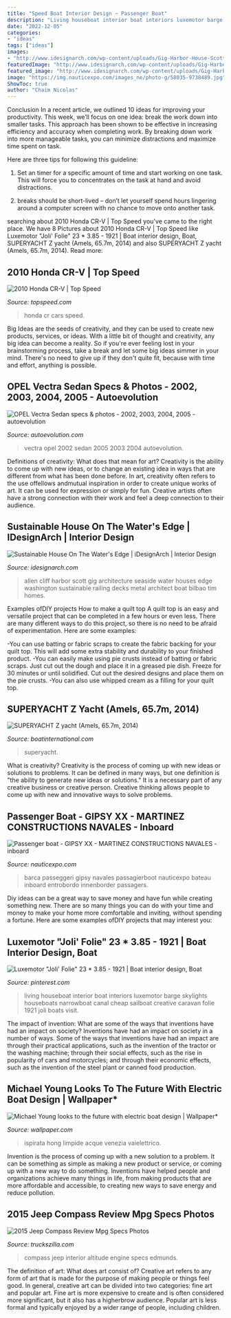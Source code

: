 ```yaml
---
title: "Speed Boat Interior Design ~ Passenger Boat"
description: "Living houseboat interior boat interiors luxemotor barge skylights houseboats narrowboat canal cheap sailboat creative caravan folie 1921 joli boats visit"
date: "2022-12-05"
categories:
- "ideas"
tags: ["ideas"]
images:
- "http://www.idesignarch.com/wp-content/uploads/Gig-Harbor-House-Scott-Allen_20.jpg"
featuredImage: "http://www.idesignarch.com/wp-content/uploads/Gig-Harbor-House-Scott-Allen_20.jpg"
featured_image: "http://www.idesignarch.com/wp-content/uploads/Gig-Harbor-House-Scott-Allen_20.jpg"
image: "https://img.nauticexpo.com/images_ne/photo-g/58035-9738489.jpg"
ShowToc: true
author: "Chaim Nicolas"
---
```



Conclusion
In a recent article, we outlined 10 ideas for improving your productivity. This week, we’ll focus on one idea: break the work down into smaller tasks.
This approach has been shown to be effective in increasing efficiency and accuracy when completing work. By breaking down work into more manageable tasks, you can minimize distractions and maximize time spent on task.

Here are three tips for following this guideline:

1) Set an timer for a specific amount of time and start working on one task. This will force you to concentrates on the task at hand and avoid distractions.

2) breaks should be short-lived – don’t let yourself spend hours lingering around a computer screen with no chance to move onto another task.

	

		
searching about 2010 Honda CR-V | Top Speed you've came to the right place. We have 8 Pictures about 2010 Honda CR-V | Top Speed like Luxemotor &quot;Joli&#039; Folie&quot; 23 * 3.85 - 1921 | Boat interior design, Boat, SUPERYACHT Z yacht (Amels, 65.7m, 2014) and also SUPERYACHT Z yacht (Amels, 65.7m, 2014). Read more:
		
    
## 2010 Honda CR-V | Top Speed

<img loading=lazy src="https://pictures.topspeed.com/IMG/jpg/200909/2010-honda-cr-v.jpg" onerror="this.onerror=null;this.src='https://tse1.mm.bing.net/th?id=OIP.I7moOeaiIFdlFJ4bMkblWgHaE8&amp;pid=15.1';" alt="2010 Honda CR-V | Top Speed">

_Source: topspeed.com_

>honda cr cars speed. 

	

Big Ideas are the seeds of creativity, and they can be used to create new products, services, or ideas. With a little bit of thought and creativity, any big idea can become a reality. So if you're ever feeling lost in your brainstorming process, take a break and let some big ideas simmer in your mind. There's no need to give up if they don't quite fit, because with time and effort, anything is possible.

    
## OPEL Vectra Sedan Specs &amp; Photos - 2002, 2003, 2004, 2005 - Autoevolution

<img loading=lazy src="https://s1.cdn.autoevolution.com/images/gallery/OPELVectraSedan-3089_1.jpg" onerror="this.onerror=null;this.src='https://tse1.mm.bing.net/th?id=OIP.kPG7wO5ms8taundvtlISagHaE8&amp;pid=15.1';" alt="OPEL Vectra Sedan specs &amp; photos - 2002, 2003, 2004, 2005 - autoevolution">

_Source: autoevolution.com_

>vectra opel 2002 sedan 2005 2003 2004 autoevolution. 

	

Definitions of creativity: What does that mean for art?
Creativity is the ability to come up with new ideas, or to change an existing idea in ways that are different from what has been done before. In art, creativity often refers to the use offellows andmutual inspiration in order to create unique works of art. It can be used for expression or simply for fun. Creative artists often have a strong connection with their work and feel a deep connection to their audience.

    
## Sustainable House On The Water&#039;s Edge | IDesignArch | Interior Design

<img loading=lazy src="http://www.idesignarch.com/wp-content/uploads/Gig-Harbor-House-Scott-Allen_20.jpg" onerror="this.onerror=null;this.src='https://tse1.mm.bing.net/th?id=OIP.DaRmLlnK2Avl5X1SiLEsRwHaLF&amp;pid=15.1';" alt="Sustainable House On The Water&#039;s Edge | iDesignArch | Interior Design">

_Source: idesignarch.com_

>allen cliff harbor scott gig architecture seaside water houses edge washington sustainable railing decks metal architect boat bilbao tim homes. 

	

Examples ofDIY projects
How to make a quilt top
A quilt top is an easy and versatile project that can be completed in a few hours or even less. There are many different ways to do this project, so there is no need to be afraid of experimentation. Here are some examples: 

-You can use batting or fabric scraps to create the fabric backing for your quilt top. This will add some extra stability and durability to your finished product. 
-You can easily make using pie crusts instead of batting or fabric scraps. Just cut out the dough and place it in a greased pie dish. Freeze for 30 minutes or until solidified. Cut out the desired designs and place them on the pie crusts. 
-You can also use whipped cream as a filling for your quilt top.

    
## SUPERYACHT Z Yacht (Amels, 65.7m, 2014)

<img loading=lazy src="https://cdn.boatinternational.com/convert/images/20150305/1-55351l-2560x1440.jpg/r[width]=1920/1-55351l-2560x1440.jpg" onerror="this.onerror=null;this.src='https://tse3.mm.bing.net/th?id=OIP.bdxkC9ufvdpQwDkjod947gHaEK&amp;pid=15.1';" alt="SUPERYACHT Z yacht (Amels, 65.7m, 2014)">

_Source: boatinternational.com_

>superyacht. 

	

What is creativity?
Creativity is the process of coming up with new ideas or solutions to problems. It can be defined in many ways, but one definition is "the ability to generate new ideas or solutions." It is a necessary part of any creative business or creative person. Creative thinking allows people to come up with new and innovative ways to solve problems.

    
## Passenger Boat - GIPSY XX - MARTINEZ CONSTRUCTIONS NAVALES - Inboard

<img loading=lazy src="https://img.nauticexpo.com/images_ne/photo-g/58035-9738489.jpg" onerror="this.onerror=null;this.src='https://tse1.mm.bing.net/th?id=OIP.1iiBKI1_pVlqRihLbuGhmgHaHa&amp;pid=15.1';" alt="Passenger boat - GIPSY XX - MARTINEZ CONSTRUCTIONS NAVALES - inboard">

_Source: nauticexpo.com_

>barca passeggeri gipsy navales passagierboot nauticexpo bateau inboard entrobordo innenborder passagers. 

	

Diy ideas can be a great way to save money and have fun while creating something new. There are so many things you can do with your time and money to make your home more comfortable and inviting, without spending a fortune. Here are some examples ofDIY projects that may interest you: 

    
## Luxemotor &quot;Joli&#039; Folie&quot; 23 * 3.85 - 1921 | Boat Interior Design, Boat

<img loading=lazy src="https://i.pinimg.com/736x/e3/0d/fd/e30dfda6da6913f0e2b9be677d35b0ef--houseboats-living-houseboats-interiors.jpg" onerror="this.onerror=null;this.src='https://tse1.mm.bing.net/th?id=OIP.iP_KFMqXTqOxp-0VlLg-cAHaLL&amp;pid=15.1';" alt="Luxemotor &quot;Joli&#039; Folie&quot; 23 * 3.85 - 1921 | Boat interior design, Boat">

_Source: pinterest.com_

>living houseboat interior boat interiors luxemotor barge skylights houseboats narrowboat canal cheap sailboat creative caravan folie 1921 joli boats visit. 

	

The impact of invention: What are some of the ways that inventions have had an impact on society?
Inventions have had an impact on society in a number of ways. Some of the ways that inventions have had an impact are through their practical applications, such as the invention of the tractor or the washing machine; through their social effects, such as the rise in popularity of cars and motorcycles; and through their economic effects, such as the invention of the steel plant or canned food production.

    
## Michael Young Looks To The Future With Electric Boat Design | Wallpaper*

<img loading=lazy src="https://cdn.wallpaper.com/main/styles/responsive_1680w_scale/s3/2020/04/untitled-1.jpg" onerror="this.onerror=null;this.src='https://tse2.mm.bing.net/th?id=OIP.kVWOZFJqI5YqbX7JtReHOwHaEi&amp;pid=15.1';" alt="Michael Young looks to the future with electric boat design | Wallpaper*">

_Source: wallpaper.com_

>ispirata hong limpide acque venezia vaielettrico. 

	

Invention is the process of coming up with a new solution to a problem. It can be something as simple as making a new product or service, or coming up with a new way to do something. Inventions have helped people and organizations achieve many things in life, from making products that are more affordable and accessible, to creating new ways to save energy and reduce pollution.

    
## 2015 Jeep Compass Review Mpg Specs Photos

<img loading=lazy src="http://truckszilla.com/wp-content/gallery/2015-Jeep-Compass/2015-Jeep-Compass-interior.jpg" onerror="this.onerror=null;this.src='https://tse2.mm.bing.net/th?id=OIP.bOPYwxnbn77WPpPJxpBSkwHaE8&amp;pid=15.1';" alt="2015 Jeep Compass Review Mpg Specs Photos">

_Source: truckszilla.com_

>compass jeep interior altitude engine specs edmunds. 

	

The definition of art: What does art consist of?
Creative art refers to any form of art that is made for the purpose of making people or things feel good. In general, creative art can be divided into two categories: fine art and popular art. Fine art is more expensive to create and is often considered more significant, but it also has a higherbrow audience. Popular art is less formal and typically enjoyed by a wider range of people, including children.

